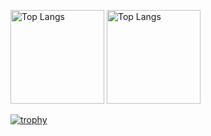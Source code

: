 <p align="left"> 
  <img alt="Top Langs" height="150px" src="https://github-readme-stats.vercel.app/api/top-langs/?username=buihachi-nishi&layout=compact&theme=onedark"/>
  <img alt="Top Langs" height="150px" src="https://github-readme-stats.vercel.app/api?username=buihachi-nishi&theme=onedark&show_icons=true"/>
</p>

[![trophy](https://github-profile-trophy.vercel.app/?username=buihachi-nishi&theme=onedark&column=7
)](https://github.com/ryo-ma/github-profile-trophy)
